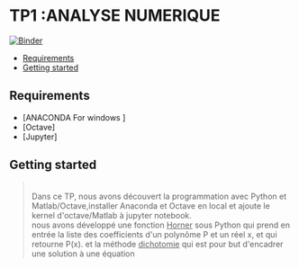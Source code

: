 # TP1 :ANALYSE NUMERIQUE

<!-- START doctoc generated TOC please keep comment here to allow auto update -->
<!-- DON'T EDIT THIS SECTION, INSTEAD RE-RUN doctoc TO UPDATE -->

[![Binder](https://mybinder.org/badge_logo.svg)](https://mybinder.org/v2/gh/islem-go/NUM_ANALYSIS/HEAD)
- [Requirements](#requirements)
- [Getting started](#getting-started)




<!-- END doctoc generated TOC please keep comment here to allow auto update -->

## Requirements
* [ANACONDA For windows ]
* [Octave]
* [Jupyter]

## Getting started
><br>Dans ce TP, nous avons découvert la programmation avec Python et Matlab/Octave,installer Anaconda et Octave en local et ajoute le kernel d'octave/Matlab à jupyter notebook.
><br>nous avons développé une fonction <u>Horner</u> sous Python qui prend en entrée la liste des coefficients d'un polynôme P et un réel x, et qui retourne P(x).
>et la méthode <u>dichotomie</u> qui est pour but d'encadrer une solution à une équation









